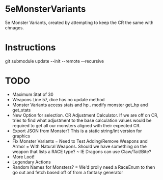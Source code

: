 # 5eMonsterVariants
5e Monster Variants, created by attempting to keep the CR the same with chnages.

# Instructions
git submodule update --init --remote --recursive

# TODO
- Maximum Stat of 30
- Weapons Line 57, dice has no update method
- Monster Variants access stats and hp.. modify monster get_hp and get_stats
- New Option for selection.  CR Adjustment Calculator.  If we are off on CR, tries to find
    what adjustment to the base calculation values would be required to get all our monsters
    aligned with their expected CR.
- Export JSON from Monster?  This is a static string/int version for graphics
- Fix Monster Variants
    = Need to Test Adding/Remove Weapons and Armor
    = With Natural Weapons.  Should we have something on the weapon that lists a RACE type?
        ~ IE Dragons can use Claw/Tail/Bite?
- More Loot!
- Legendary Actions
- Random Names for Monsters?
    = We'd prolly need a RaceEnum to then go out and fetch based off of from a fantasy generator
